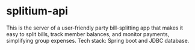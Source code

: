 # splitium-api
This is the server of a  user-friendly party bill-splitting app that makes it easy to split bills, track member balances, and monitor payments, simplifying group expenses.
Tech stack: Spring boot and JDBC database.
